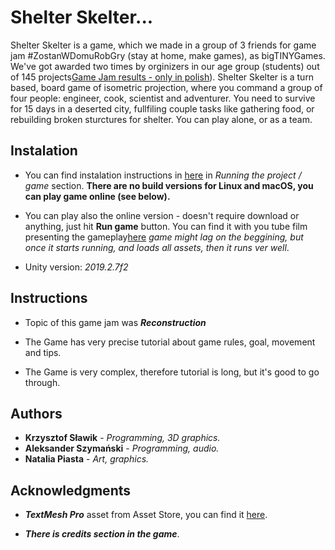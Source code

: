 # Shelter Skelter...

Shelter Skelter is a game, which we made in a group of 3 friends for game jam #ZostanWDomuRobGry (stay at home, make games), as bigTINYGames.
We've got awarded two times by orginizers in our age group (students) out of 145 projects[Game Jam results - only in polish](https://polskigamedev.pl/zostanwdomurobgry-znamy-zwyciezcow/)).
Shelter Skelter is a turn based, board game of isometric projection, where you command a group of four people: engineer, cook, scientist and adventurer. You need to survive for 15 days in a deserted city, fullfiling couple tasks like gathering food, or rebuilding broken sturctures for shelter. You can play alone, or as a team.

## Instalation

* You can find instalation instructions in [here](https://github.com/Bitterisland6/Unity/blob/master/README.md) in *Running the project / game* section. **There are no build versions for Linux and macOS, you can play game online (see below).** 

* You can play also the online version - doesn't require download or anything, just hit **Run game** button. You can find it with you tube film presenting the gameplay[here](https://bigtinygames.itch.io/shelter-skelter) *game might lag on the beggining, but once it starts running, and loads all assets, then it runs ver well*.

* Unity version: *2019.2.7f2*

## Instructions

* Topic of this game jam was ***Reconstruction*** 

* The Game has very precise tutorial about game rules, goal, movement and tips.

* The Game is very complex, therefore tutorial is long, but it's good to go through.

## Authors
* **Krzysztof Sławik** - *Programming, 3D graphics.*
* **Aleksander Szymański** - *Programming, audio.*
* **Natalia Piasta** - *Art, graphics.*



## Acknowledgments

* ***TextMesh Pro*** asset from Asset Store, you can find it [here](https://assetstore.unity.com/packages/essentials/beta-projects/textmesh-pro-84126).

* ***There is credits section in the game***.